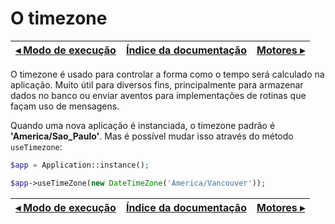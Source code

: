 # O timezone

[◂ Modo de execução](02-modo-de-execucao.md) | [Índice da documentação](indice.md) | [Motores ▸](04-motores.md)
-- | -- | --

O timezone é usado para controlar a forma como o tempo será calculado na aplicação.
Muito útil para diversos fins, principalmente para armazenar dados no banco ou
enviar aventos para implementações de rotinas que façam uso de mensagens.

Quando uma nova aplicação é instanciada, o timezone padrão é **'America/Sao_Paulo'**.
Mas é possível mudar isso através do método `useTimezone`:

```php
$app = Application::instance();

$app->useTimeZone(new DateTimeZone('America/Vancouver'));
```

[◂ Modo de execução](02-modo-de-execucao.md) | [Índice da documentação](indice.md) | [Motores ▸](04-motores.md)
-- | -- | --
